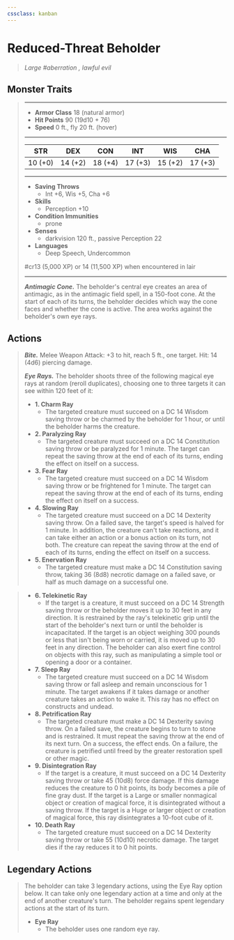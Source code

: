 ```yaml
---
cssclass: kanban
---
```


# Reduced-Threat Beholder
>*Large #aberration , lawful evil*
## Monster Traits
>___
>- **Armor Class** 18 (natural armor)
>- **Hit Points** 90 (19d10 + 76)
>- **Speed** 0 ft., fly 20 ft. (hover)
>___
>|STR|DEX|CON|INT|WIS|CHA|
>|:---:|:---:|:---:|:---:|:---:|:---:|
>|10 (+0)|14 (+2)|18 (+4)|17 (+3)|15 (+2)|17 (+3)|
>___
>- **Saving Throws**
>	 - Int +6, Wis +5, Cha +6
>- **Skills**
>	 - Perception +10
>- **Condition Immunities**
>	 - prone
>- **Senses**
>	 - darkvision 120 ft., passive Perception 22
>- **Languages**
>	 - Deep Speech, Undercommon
>
> #cr13 (5,000 XP) or 14 (11,500 XP) when encountered in lair
>___
>***Antimagic Cone.*** The beholder's central eye creates an area of antimagic, as in the antimagic field spell, in a 150-foot cone. At the start of each of its turns, the beholder decides which way the cone faces and whether the cone is active. The area works against the beholder's own eye rays.  
>
## Actions
>***Bite.*** Melee Weapon Attack: +3 to hit, reach 5 ft., one target. Hit: 14 (4d6) piercing damage.  
>
>***Eye Rays.*** The beholder shoots three of the following magical eye rays at random (reroll duplicates), choosing one to three targets it can see within 120 feet of it:  
>- **1. Charm Ray**
>	- The targeted creature must succeed on a DC 14 Wisdom saving throw or be charmed by the beholder for 1 hour, or until the beholder harms the creature.
>- **2. Paralyzing Ray**
>	- The targeted creature must succeed on a DC 14 Constitution saving throw or be paralyzed for 1 minute. The target can repeat the saving throw at the end of each of its turns, ending the effect on itself on a success.
>- **3. Fear Ray**
>	- The targeted creature must succeed on a DC 14 Wisdom saving throw or be frightened for 1 minute. The target can repeat the saving throw at the end of each of its turns, ending the effect on itself on a success.
>- **4. Slowing Ray**
>	- The targeted creature must succeed on a DC 14 Dexterity saving throw. On a failed save, the target's speed is halved for 1 minute. In addition, the creature can't take reactions, and it can take either an action or a bonus action on its turn, not both. The creature can repeat the saving throw at the end of each of its turns, ending the effect on itself on a success.
>- **5. Enervation Ray**
>	- The targeted creature must make a DC 14 Constitution saving throw, taking 36 (8d8) necrotic damage on a failed save, or half as much damage on a successful one.

>- **6. Telekinetic Ray**
>	- If the target is a creature, it must succeed on a DC 14 Strength saving throw or the beholder moves it up to 30 feet in any direction. It is restrained by the ray's telekinetic grip until the start of the beholder's next turn or until the beholder is incapacitated. If the target is an object weighing 300 pounds or less that isn't being worn or carried, it is moved up to 30 feet in any direction. The beholder can also exert fine control on objects with this ray, such as manipulating a simple tool or opening a door or a container.
>- **7. Sleep Ray**
>	- The targeted creature must succeed on a DC 14 Wisdom saving throw or fall asleep and remain unconscious for 1 minute. The target awakens if it takes damage or another creature takes an action to wake it. This ray has no effect on constructs and undead.
>- **8. Petrification Ray**
>	- The targeted creature must make a DC 14 Dexterity saving throw. On a failed save, the creature begins to turn to stone and is restrained. It must repeat the saving throw at the end of its next turn. On a success, the effect ends. On a failure, the creature is petrified until freed by the  greater restoration spell or other magic.
>- **9. Disintegration Ray**
>	- If the target is a creature, it must succeed on a DC 14 Dexterity saving throw or take 45 (10d8) force damage. If this damage reduces the creature to 0 hit points, its body becomes a pile of fine gray dust. If the target is a Large or smaller nonmagical object or creation of magical force, it is disintegrated without a saving throw. If the target is a Huge or larger object or creation of magical force, this ray disintegrates a 10-foot cube of it.
>- **10. Death Ray**
>	- The targeted creature must succeed on a DC 14 Dexterity saving throw or take 55 (10d10) necrotic damage. The target dies if the ray reduces it to 0 hit points.
>
## Legendary Actions
>The beholder can take 3 legendary actions, using the Eye Ray option below. It can take only one legendary action at a time and only at the end of another creature's turn. The beholder regains spent legendary actions at the start of its turn.
>
>- **Eye Ray**
>	- The beholder uses one random eye ray.